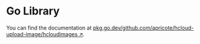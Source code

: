 # Go Library

You can find the documentation at [pkg.go.dev/github.com/apricote/hcloud-upload-image/hcloudimages ↗](https://pkg.go.dev/github.com/apricote/hcloud-upload-image/hcloudimages).
